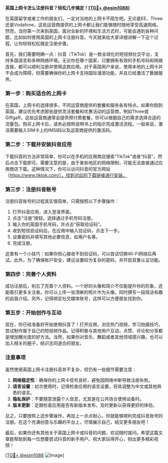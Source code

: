 **英国上网卡怎么注册抖音？轻松几步搞定！[[TG💪+ @esim1088](https://t.me/s/esim1088)]**

在英国留学或者工作的朋友们，一定对当地的上网卡不陌生吧。无论是EE、Three还是Vodafone，这些运营商提供的上网卡都让我们能够随时随地享受高速网络。然而，当你第一次来到英国，面对全新的环境和生活方式时，可能会遇到各种问题，比如如何使用英国的上网卡注册抖音。今天就来给大家详细讲解一下这个过程，让你轻轻松松搞定注册步骤。

首先，我们需要明确一点：抖音（TikTok）是一款全球化的短视频社交平台，支持多国语言和多种网络环境。无论你在哪个国家，只要拥有有效的手机号码和网络连接，都可以顺利注册并使用这款应用。对于英国用户来说，使用本地的上网卡并不会成为障碍，但需要确保你的上网卡支持国际漫游功能，并且已经激活了数据服务。

### 第一步：购买适合的上网卡

在英国，上网卡的选择很多，不同运营商提供的套餐和服务各有特点。如果你刚到英国，建议优先考虑那些提供灵活套餐和优惠活动的运营商，例如Three或Giffgaff。这些运营商通常会提供预付费套餐，你可以根据自己的需求选择合适的流量包。购买上网卡后，请务必按照说明书上的指示完成激活流程。一般来说，激活需要输入SIM卡上的IMSI码以及运营商提供的激活码。

### 第二步：下载并安装抖音应用

下载抖音的方法非常简单，你可以在手机的应用商店搜索“TikTok”或者“抖音”，然后点击下载即可。需要注意的是，由于某些地区的网络限制，可能无法直接通过应用商店下载。这种情况下，你可以访问抖音的官方网站（https://www.tiktok.com/），找到对应的下载链接进行安装。

### 第三步：注册抖音账号

注册抖音账号的过程其实很简单，只需按照以下步骤操作：

1. 打开抖音应用，进入登录界面。
2. 点击“注册”按钮，选择通过手机号码注册。
3. 输入你的英国手机号码，并点击“获取验证码”。
4. 收到短信验证码后，在应用中输入验证码，点击下一步。
5. 设置密码并填写其他必要信息，如用户名等。
6. 完成注册。

这里有一个小技巧：如果你担心接收不到验证码，可以尝试切换Wi-Fi网络后再试。此外，为了确保账户安全，建议设置较为复杂的密码，并开启双重认证功能。

### 第四步：完善个人资料

成功注册后，别忘了完善个人资料。一个好的头像和简介不仅能提升你的形象，还能吸引更多关注者。你可以上传一张清晰的照片作为头像，同时撰写一段简洁有趣的自我介绍。另外，记得绑定社交媒体账号，这样可以方便朋友找到你。

### 第五步：开始创作与互动

现在，你已经准备好开始使用抖音了！打开应用，浏览热门视频，学习拍摄技巧，尝试制作属于自己的短视频作品。记得积极与其他用户互动，点赞、评论和分享都是增加曝光度的好方法。当然，如果你对音乐、舞蹈或者其他领域感兴趣，也可以加入相关的圈子，结识志同道合的朋友。

### 注意事项

虽然使用英国上网卡注册抖音并不复杂，但仍有一些细节需要注意：

1. **网络稳定性**：确保你的上网卡信号良好，避免因网络中断导致注册失败。
2. **语言设置**：初次使用时，记得检查应用的语言设置，将其调整为中文或其他熟悉的语言。
3. **隐私保护**：不要随意泄露个人信息，尤其是在公共场合使用设备时。
4. **版本更新**：定期检查应用是否有新版本发布，及时更新以获得更好的体验。

总之，只要按照上述步骤操作，再加上一点点耐心，你就能够顺利完成抖音账号的注册。在这个充满创意与乐趣的平台上，尽情展示自己，结交更多朋友吧！

最后，如果你还有其他关于英国上网卡或抖音的问题，欢迎随时提问。希望这篇文章能帮助到每一位想要尝试抖音的新手用户。祝大家玩得开心，拍出更多精彩视频！

[[TG💪+ @esim1088](https://t.me/s/esim1088) ![Image](https://i.postimg.cc/4NQfJmqS/Snipaste-2025-05-13-00-14-12.png)]